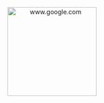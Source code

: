 <p align="center">
  
  <img width="200" src="http://material-bread.org/logo-shadow.svg" alt="www.google.com">
  
</p>
